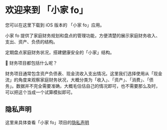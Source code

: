 # 欢迎来到 「小家 fo」

您可以在这里下载到 iOS 版本的 「小家 fo」应用。

小家 fo 提供了家庭财务规划和盘点的管理功能，方便清楚的展示家庭财务收入、支出、资产、负债的结构。

定期盘点家庭财务状况，搭建健康安全的「小家」结构。

🤙 财务项目都包括什么呢？

财务项目通常包含资产负债表、现金流收入支出情况。这里我们选择使用从「现金流」的角度来观察家庭财务状况，大概分类为「收入」、「资产」、「消费」、「债务」。数据并不完全需要准确，大概毛估估自己的情况即可，也不需要那么及时，可以把这个当成一个试算模拟即可。

## 隐私声明

这里来具体查看「小家 fo」项目的[隐私声明](/pouch/privacy)
